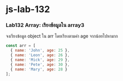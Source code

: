 # js-lab-132
### Lab132 Array: เรียงข้อมูลใน array3
จงเรียงข้อมูล object ใน arr โดยเรียงตามค่า age จากน้อยไปหามาก

```JavaScript
const arr = [
  { name: 'John', age: 25 },
  { name: 'Leon', age: 26 },
  { name: 'Mick', age: 29 },
  { name: 'Pete', age: 30 },
  { name: 'Mary', age: 28 }
];
```
